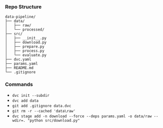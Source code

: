 ### Repo Structure
```
data-pipeline/
├── data/
│   ├── raw/
│   └── processed/
├── src/
│   ├── __init__.py
│   ├── download.py
│   ├── prepare.py
│   ├── process.py
│   └── evaluate.py
├── dvc.yaml
├── params.yaml
├── README.md
└── .gitignore
```

### Commands
* `dvc init --subdir`
* `dvc add data`
* `git add .gitignore data.dvc`
* `git rm -r --cached 'data\raw'`
* `dvc stage add -n download --force --deps params.yaml -o data/raw --wdir=. "python src/download.py"`
